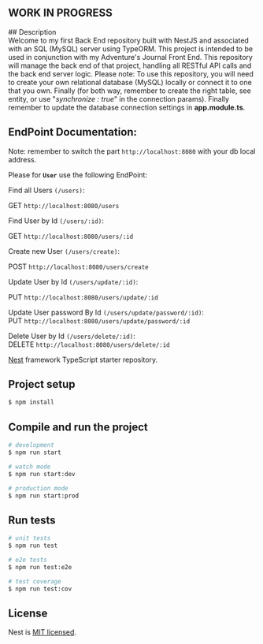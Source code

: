 <h2>WORK IN PROGRESS</h2>
## Description <br>
Welcome to my first Back End repository built with NestJS and associated with an SQL (MySQL) server using TypeORM. This project is intended to be used in conjunction with my Adventure's Journal Front End. This repository will manage the back end of that project, handling all RESTful API calls and the back end server logic. 
Please note: To use this repository, you will need to create your own relational database (MySQL) locally or connect it to one that you own. Finally (for both way, remember to create the right table, see entity, or use "<i>synchronize : true</i>" in the connection params). Finally remember to update the database connection settings in <b>app.module.ts</b>.

## EndPoint Documentation:
Note: remember to switch the part `http://localhost:8080` with your db local address.



Please for <b>`User`</b> use the following EndPoint:


Find all Users `(/users)`: <br>

GET `http://localhost:8080/users` 

Find User by Id `(/users/:id)`:<br>

GET `http://localhost:8080/users/:id`   

Create new User `(/users/create)`:<br>

POST `http://localhost:8080/users/create`

Update User by Id `(/users/update/:id)`:<br>

PUT `http://localhost:8080/users/update/:id`

Update User password By Id `(/users/update/password/:id)`:<br>
PUT `http://localhost:8080/users/update/password/:id`

Delete User by Id `(/users/delete/:id)`:<br>
DELETE `http://localhost:8080/users/delete/:id`




[Nest](https://github.com/nestjs/nest) framework TypeScript starter repository.

## Project setup

```bash
$ npm install
```

## Compile and run the project

```bash
# development
$ npm run start

# watch mode
$ npm run start:dev

# production mode
$ npm run start:prod
```

## Run tests

```bash
# unit tests
$ npm run test

# e2e tests
$ npm run test:e2e

# test coverage
$ npm run test:cov
```

## License

Nest is [MIT licensed](https://github.com/nestjs/nest/blob/master/LICENSE).
